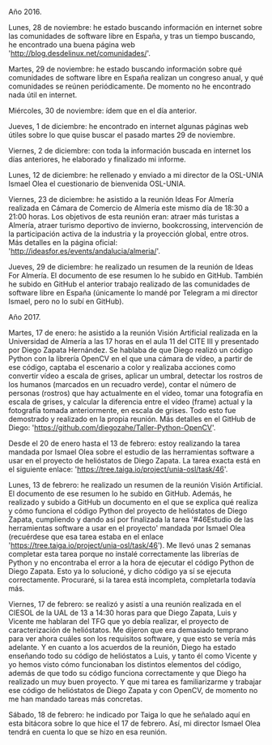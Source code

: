 Año 2016.

Lunes, 28 de noviembre: he estado buscando información en internet sobre las comunidades de software libre en España, y tras un tiempo buscando, he encontrado una buena página web 'http://blog.desdelinux.net/comunidades/'.

Martes, 29 de noviembre: he estado buscando información sobre qué comunidades de software libre en España realizan un congreso anual, y qué comunidades se reúnen periódicamente. De momento no he encontrado nada útil en internet.

Miércoles, 30 de noviembre: ídem que en el día anterior.

Jueves, 1 de diciembre: he encontrado en internet algunas páginas web útiles sobre lo que quise buscar el pasado martes 29 de noviembre.

Viernes, 2 de diciembre: con toda la información buscada en internet los días anteriores, he elaborado y finalizado mi informe.

Lunes, 12 de diciembre: he rellenado y enviado a mi director de la OSL-UNIA Ismael Olea el cuestionario de bienvenida OSL-UNIA.

Viernes, 23 de diciembre: he asistido a la reunión Ideas For Almería realizada en Cámara de Comercio de Almería este mismo día de 18:30 a 21:00 horas. Los objetivos de esta reunión eran: atraer más turistas a Almería, atraer turismo deportivo de invierno, bookcrossing, intervención de la participación activa de la industria y la proyección global, entre otros. Más detalles en la página oficial: 'http://ideasfor.es/events/andalucia/almeria/'.

Jueves, 29 de diciembre: he realizado un resumen de la reunión de Ideas For Almería. El documento de ese resumen lo he subido en GitHub. También he subido en GitHub el anterior trabajo realizado de las comunidades de software libre en España (únicamente lo mandé por Telegram a mi director Ismael, pero no lo subí en GitHub).

Año 2017.

Martes, 17 de enero: he asistido a la reunión Visión Artificial realizada en la Universidad de Almería a las 17 horas en el aula 11 del CITE III y presentado por Diego Zapata Hernández. Se hablaba de que Diego realizó un código Python con la librería OpenCV en el que una cámara de vídeo, a partir de ese código, captaba el escenario a color y realizaba acciones como convertir vídeo a escala de grises, aplicar un umbral, detectar los rostros de los humanos (marcados en un recuadro verde), contar el número de personas (rostros) que hay actualmente en el vídeo, tomar una fotografía en escala de grises, y calcular la diferencia entre el vídeo (frame) actual y la fotografía tomada anteriormente, en escala de grises. Todo esto fue demostrado y realizado en la propia reunión. Más detalles en el GitHub de Diego: 'https://github.com/diegozahe/Taller-Python-OpenCV'.

Desde el 20 de enero hasta el 13 de febrero: estoy realizando la tarea mandada por Ismael Olea sobre el estudio de las herramientas software a usar en el proyecto de helióstatos de Diego Zapata. La tarea exacta está en el siguiente enlace: 'https://tree.taiga.io/project/unia-osl/task/46'.

Lunes, 13 de febrero: he realizado un resumen de la reunión Visión Artificial. El documento de ese resumen lo he subido en GitHub. Además, he realizado y subido a GitHub un documento en el que se explica qué realiza y cómo funciona el código Python del proyecto de helióstatos de Diego Zapata, cumpliendo y dando así por finalizada la tarea '#46Estudio de las herramientas software a usar en el proyecto' mandada por Ismael Olea (recuérdese que esa tarea estaba en el enlace 'https://tree.taiga.io/project/unia-osl/task/46'). Me llevó unas 2 semanas completar esta tarea porque no instalé correctamente las librerías de Python y no encontraba el error a la hora de ejecutar el código Python de Diego Zapata. Esto ya lo solucioné, y dicho código ya sí se ejecuta correctamente. Procuraré, si la tarea está incompleta, completarla todavía más.

Viernes, 17 de febrero: se realizó y asistí a una reunión realizada en el CIESOL de la UAL de 13 a 14:30 horas para que Diego Zapata, Luis y Vicente me hablaran del TFG que yo debía realizar, el proyecto de caracterización de helióstatos. Me dijeron que era demasiado temprano para ver ahora cuáles son los requisitos software, y que esto se vería más adelante. Y en cuanto a los acuerdos de la reunión, Diego ha estado enseñando todo su código de helióstatos a Luis, y tanto él como Vicente y yo hemos visto cómo funcionaban los distintos elementos del código, además de que todo su código funciona correctamente y que Diego ha realizado un muy buen proyecto. Y que mi tarea es familiarizarme y trabajar ese código de helióstatos de Diego Zapata y con OpenCV, de momento no me han mandado tareas más concretas.

Sábado, 18 de febrero: he indicado por Taiga lo que he señalado aquí en esta bitácora sobre lo que hice el 17 de febrero. Así, mi director Ismael Olea tendrá en cuenta lo que se hizo en esa reunión.
